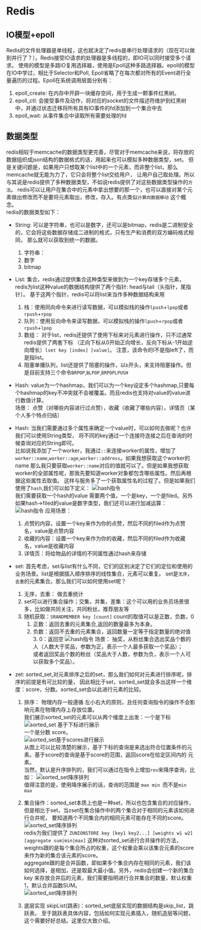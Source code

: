 # Redis

## IO模型+epoll

Redis的文件处理器是单线程，这也就决定了redis是串行处理请求的（现在可以做到并行了？）。Redis接受IO请求的处理器是多线程的，即IO可以同时接受多个请求。
使用的模型是多路IO复用选择器，使用是Epoll这种多路选择器。epoll的模型在IO中学过，相比于Selector和Poll, Epoll省略了在每次都对所有的Event进行全量遍历的过程。Epoll在系统调用层面分别有：

1. epoll_create: 在内存中开辟一块缓存空间，用于生成一颗事件红黑树。
2. epoll_ctl: 会接受事件及动作，将对应的socket的文件描述符维护到红黑树中，并通过状态迁移将所有具有IO事件的fd添加到一个集合中去
3. epoll_wait: 从事件集合中读取所有需要处理的fd

## 数据类型

redis相较于memcache的数据类型更完善，尽管对于memcache来说，将存放的数据组织成json结构的数据格式的话，用起来也可以模拟多种数据类型，set。
但是关键问题是，如果用户只想取某个list中的一个元素，而非整个list，那么memcache就无能为力了，它只会将整个list交给用户，
让用户自己取处理。所以与其说是redis提供了多种数据类型，不如说redis提供了对这些数据类型操作的`方法`。
redis可以让用户在集合中的元素中拿出想要的那一个，也可以直接对某个元素做出修改而不是要将元素取出，修改，存入。有点类似`计算向数据移动`
这个概念。  
redis的数据类型如下：

- String: 可以是字符串，也可以是数字，还可以是bitmap，redis是二进制安全的，它会将这些数据存储成二进制的格式，只有生产和消费的双方编码格式相同， 那么就可以获取到统一的数据。
    1. 字符串：
    2. 数字
    3. bitmap
- List: 集合，redis通过提供集合这种类型来做到为一个key存储多个元素，redis为list这种value的数据结构提供了两个指针: head与tail（头指针，尾指针）。
  基于这两个指针，redis可以将list来当作多种数据结构来用
    1. 栈：使用同向命令来进行读写数据，可以模拟栈的操作`lpush`+`lpop`或者`rpush`+`rpop`
    2. 队列：使用反向命令来读写数据，可以模拟栈的操作`lpush`+`rpop`或者`rpush`+`lpop`
    3. 数组： 对于list，redis还提供了使用下标来对元素进行操作，只不过通常redis提供了两套下标 （正向下标从0开始正向增长，反向下标从-1开始逆向增长）`lset key [index] [value]`。
       注意，该命令的l不是指left了，而是指list。
    4. 阻塞单播队列，list还提供了阻塞的操作，以`b`开头，来支持阻塞操作。但是目前支持三个命令`BRPOP`,`BLPOP`,`BRPOPLPUSH`
- Hash: value为一个hashmap，我们可以为一个key设定多个hashmap,只要每个hashmap的key不冲突就不会被覆盖。而且redis也支持对value的value进行数值计算。  
  场景： 点赞（对哪些内容进行过点赞），收藏（收藏了哪些内容），详情页（某个人多个特点归结）

- Hash: 当我们需要通过多个属性来确定一个value时，可以如何去做呢？也许我们可以使用String类型， 将不同的key通过一个连接符连接之后在查询的时候查询对应的String即可。  
  比如说我添加了一个worker，我通过`::`来连接worker的属性，增加了`worker::name`,`worker::age`,`worker::address`。如果我想获取这个worker的name
  那么我只要获取`worker::name`对应的值就可以了。但是如果我想获取worker的全部属性呢，那我先要知道worker对象都包含哪些属性。然后再根据这些属性去取值。
  这样与服务多了一个获取属性名的过程了。但是如果我们使用了`hash`,我们可以如下定义：
  ![hash指令](../../img/Redis_Hash指令1.PNG)  
  我们需要获取一个hash的value 需要两个值，一个是key，一个是filed。另外如果hash->filed的value是数字类型，我们还可以进行加减运算：  
  ![hash指令](../../img/Redis_Hash指令2.PNG)
  应用场景：
    1. 点赞的内容，设置一个key来作为你的点赞，然后不同的filed作为点赞名，value是点赞内容
    2. 收藏的内容：设置一个key来作为你的收藏，然后不同的filed作为收藏名，value是收藏内容
    3. 详情页：将给物品的详情的不同属性通过hash来存储

- set: 首先考虑，set与list有什么不同，它们的区别决定了它们的定位和使用的业务场景。list是根据插入顺序排序的线性集合，元素可以重复。 set是`无序`，`去重`的元素集合。那么我们可以如何使用set呢？
    1. 无序，去重： 做去重统计
    2. set可以进行集合操作；交集，并集，差集：这个可以用的业务员场景很多，比如做共同关注，共同粉丝，推荐朋友等
    3. 随机获取：`SRANDMEMBER key [count]` count的取值可以是正数，负数，0
        1. 正数：返回去重的元素集合,返回的数量最多为本身。
        2. 负数：返回不去重的元素集合，返回数量一定等于指定数量的绝对值 3. 0：返回空
           ![hash指令](../../img/Redis_Set指令1.PNG)
           场景： 抽奖，从粉丝集合选出奖品个数的人（人数大于奖品，参数为正，表示一个人最多获取一个奖品）；  
           或者返回奖品个数的粉丝（奖品大于人数，参数为负，表示一个人可以获取多个奖品）。
- zet: sorted_set,对元素排序之后的set，那么我们如何对元素进行排序呢，排序的前提是有可比较的量， 因此相比于set，sorted_set就会多出这样一个维度：score，分数。sorted_set会以此进行元素的比较。
    1. 排序： 物理内存一般遵循 左小右大的原则，且任何查询指令的操作不会影响元素在物理内存上存放位置。    
       我们展示sorted_set的元素可以从两个维度上出发：一个是下标
       ![sorted_set 基于下标进行展示](../../img/Redis_SortedSet指令1.PNG)  
       一个是分数 score。           
        ![sorted_set基于scores进行展示](../../img/Redis_SortedSet指令2.PNG)  
        从图上可以比较清楚的展示，基于下标的查询是来选出符合位置条件的元素。基于score的查询是基于score的范围，返回score在给定区间内的
       元素。  
       当然，默认是升序排列的，我们可以通过在指令上增加`rev`来降序查询，比如：
       ![sorted_set降序排列](../../img/Redis_SortedSet指令3.PNG)  
       值得注意的是，使用降序展示的话，查询的范围是 `max min `而不是`min max`
    2. 集合操作：sorted_set本质上也是一种set，所以也包含集合的对应操作，但是相比于set，当zset在集合操作中的两个集合对于相同的元素该如何进行合并呢，
       要知道两个不同集合内的相同元素可能存在不同的score。
       ![sorted_set降序排列](../../img/Redis_SortedSet指令4.PNG)  
       redis为我们提供了 `ZUNIONSTORE key [key1 key2...] [weights w1 w2] [aggregate sum|min|max]`
       这种对sorted_set进行合并操作的方法，weights跟的是每个集合所占的权重，这个权重会乘以该集合元素的score来作为新的集合该元素的score。  
       aggregate跟的是合并函数，即如果多个集合内存在相同的元素，我们该如何选择，是相加，还是取最大最小值。另外，redis会创建一个新的集合key
       来存放合并后的元素，我们需要指明进行合并集合的数量，默认权重1，默认合并函数SUM。  
       ![sorted_set降序排列](../../img/Redis_SortedSet指令5.PNG)

    3. 底层实现 skipList(跳表)：sorted_set底层实现的数据结构是skip_list，跳跃表。
       至于跳跃表具体内容，包括如何实现元素插入，随机造层等问题，这个需要好好总结。这里仅大致介绍。
       
